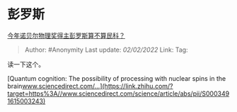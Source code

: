 # 彭罗斯
[今年诺贝尔物理奖得主彭罗斯算不算民科？](https://www.zhihu.com/question/424520091/answer/1515227034)

> Author: #Anonymity
> Last update: *02/02/2022*
> Link:
> Tag:

读一下这个。

[Quantum cognition: The possibility of processing with nuclear spins in the brain​www.sciencedirect.com/...](https://link.zhihu.com/?target=https%3A//www.sciencedirect.com/science/article/abs/pii/S0003491615003243)
